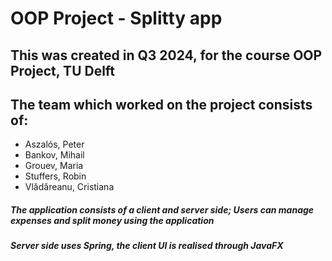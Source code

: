 # OOP Project - Splitty app
## This was created in Q3 2024, for the course OOP Project, TU Delft
## The team which worked on the project consists of: 
- Aszalós, Peter
- Bankov, Mihail
- Grouev, Maria
- Stuffers, Robin
- Vlădăreanu, Cristiana

##### The application consists of a client and server side; Users can manage expenses and split money using the application
##### Server side uses Spring, the client UI is realised through JavaFX
